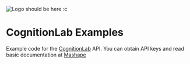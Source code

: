 ![Logo should be here :c](https://cognitionlab.gq/cognitionlab.png "CognitionLab")

# CognitionLab Examples

Example code for the [CognitionLab](https://cognitionlab.gq/) API.
You can obtain API keys and read basic documentation at [Mashape](https://market.mashape.com/erinsteph/cognitionlab)